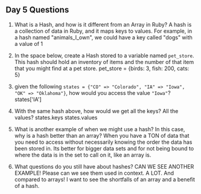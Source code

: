 ## Day 5 Questions

1. What is a Hash, and how is it different from an Array in Ruby?
A hash is a collection of data in Ruby, and it maps keys to values. For example, in a hash named "animals_I_own", we could have a key called "dogs" with a value of 1

1. In the space below, create a Hash stored to a variable named `pet_store`.  This hash should hold an inventory of items and the number of that item that you might find at a pet store.
pet_store = {birds: 3, fish: 200, cats: 5}

1. given the following `states = {"CO" => "Colorado", "IA" => "Iowa", "OK" => "Oklahoma"}`, how would you access the value `"Iowa"`?
states['IA']

1. With the same hash above, how would we get all the keys?  All the values?
states.keys
states.values

1. What is another example of when we might use a hash?  In this case, why is a hash better than an array?
When you have a TON of data that you need to access without necessarily knowing the order the data has been stored in.  Its better for bigger data sets and for not being bound to where the data is in the set to call on it, like an array is.

1. What questions do you still have about hashes?
CAN WE SEE ANOTHER EXAMPLE!
Please can we see them used in context. A LOT. And compared to arrays! I want to see the shortfalls of an array and a benefit of a hash. 
